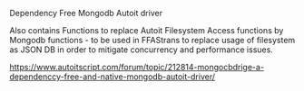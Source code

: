 Dependency Free Mongodb Autoit driver

Also contains Functions to replace Autoit Filesystem Access functions by Mongodb functions - to be used in FFAStrans to replace usage of filesystem as JSON DB in order to mitigate concurrency and performance issues.

https://www.autoitscript.com/forum/topic/212814-mongocbdrige-a-dependenccy-free-and-native-mongodb-autoit-driver/
